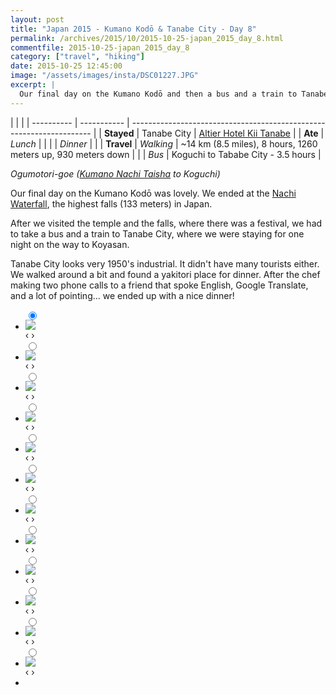 ```yaml
---
layout: post
title: "Japan 2015 - Kumano Kodō & Tanabe City - Day 8"
permalink: /archives/2015/10/2015-10-25-japan_2015_day_8.html
commentfile: 2015-10-25-japan_2015_day_8
category: ["travel", "hiking"]
date: 2015-10-25 12:45:00
image: "/assets/images/insta/DSC01227.JPG"
excerpt: |
  Our final day on the Kumano Kodō and then a bus and a train to Tanabe City.
---
```


|            |             |
| ---------- | ----------- | -------------------------------------------------------------------- |
| **Stayed** | Tanabe City | [Altier Hotel Kii Tanabe](https://maps.app.goo.gl/jQdDjMdWveixmpaU8) |
| **Ate**    | _Lunch_     |                                                                      |
|            | _Dinner_    |                                                                      |
| **Travel** | _Walking_   | ~14 km (8.5 miles), 8 hours, 1260 meters up, 930 meters down         |
|            | _Bus_       | Koguchi to Tababe City - 3.5 hours                                   |

_Ogumotori-goe ([Kumano Nachi Taisha](https://maps.app.goo.gl/HjbZXNJi9kTQ2D9V6) to Koguchi)_

Our final day on the Kumano Kodō was lovely. We ended at the [Nachi Waterfall](https://maps.app.goo.gl/Gb2oMnRUMppD1kH39), the highest falls (133 meters) in Japan.

After we visited the temple and the falls, where there was a festival, we had to take a bus and a train to Tanabe City, where we were staying for one night on the way to Koyasan.

Tanabe City looks very 1950's industrial. It didn't have many tourists either. We walked around a bit and found a yakitori place for dinner. After the chef making two phone calls to a friend that spoke English, Google Translate, and a lot of pointing... we ended up with a nice dinner!

<ul class="slides">
    <input type="radio" name="radio-btn" id="img-1" checked="checked" />
    <li class="slide-container">
        <div class="slide">
          <a href="/assets/images/insta/IMG_3095.JPG"><img src="/assets/images/insta/IMG_3095.JPG" /></a>
        </div>
        <div class="nav">
             <label for="img-12" class="prev">&#x2039;</label>
             <label for="img-2" class="next">&#x203a;</label>
         </div>
    </li>    <input type="radio" name="radio-btn" id="img-2"  />
    <li class="slide-container">
        <div class="slide">
          <a href="/assets/images/insta/DSC01262.JPG"><img src="/assets/images/insta/DSC01262.JPG" /></a>
        </div>
        <div class="nav">
             <label for="img-1" class="prev">&#x2039;</label>
             <label for="img-3" class="next">&#x203a;</label>
         </div>
    </li>    <input type="radio" name="radio-btn" id="img-3"  />
    <li class="slide-container">
        <div class="slide">
          <a href="/assets/images/insta/DSC01207.JPG"><img src="/assets/images/insta/DSC01207.JPG" /></a>
        </div>
        <div class="nav">
             <label for="img-2" class="prev">&#x2039;</label>
             <label for="img-4" class="next">&#x203a;</label>
         </div>
    </li>    <input type="radio" name="radio-btn" id="img-4"  />
    <li class="slide-container">
        <div class="slide">
          <a href="/assets/images/insta/DSC01272.JPG"><img src="/assets/images/insta/DSC01272.JPG" /></a>
        </div>
        <div class="nav">
             <label for="img-3" class="prev">&#x2039;</label>
             <label for="img-5" class="next">&#x203a;</label>
         </div>
    </li>    <input type="radio" name="radio-btn" id="img-5"  />
    <li class="slide-container">
        <div class="slide">
          <a href="/assets/images/insta/DSC01269.JPG"><img src="/assets/images/insta/DSC01269.JPG" /></a>
        </div>
        <div class="nav">
             <label for="img-4" class="prev">&#x2039;</label>
             <label for="img-6" class="next">&#x203a;</label>
         </div>
    </li>    <input type="radio" name="radio-btn" id="img-6"  />
    <li class="slide-container">
        <div class="slide">
          <a href="/assets/images/insta/IMG_3099.JPG"><img src="/assets/images/insta/IMG_3099.JPG" /></a>
        </div>
        <div class="nav">
             <label for="img-5" class="prev">&#x2039;</label>
             <label for="img-7" class="next">&#x203a;</label>
         </div>
    </li>    <input type="radio" name="radio-btn" id="img-7"  />
    <li class="slide-container">
        <div class="slide">
          <a href="/assets/images/insta/DSC01275.JPG"><img src="/assets/images/insta/DSC01275.JPG" /></a>
        </div>
        <div class="nav">
             <label for="img-6" class="prev">&#x2039;</label>
             <label for="img-8" class="next">&#x203a;</label>
         </div>
    </li>    <input type="radio" name="radio-btn" id="img-8"  />
    <li class="slide-container">
        <div class="slide">
          <a href="/assets/images/insta/DSC01227.JPG"><img src="/assets/images/insta/DSC01227.JPG" /></a>
        </div>
        <div class="nav">
             <label for="img-7" class="prev">&#x2039;</label>
             <label for="img-9" class="next">&#x203a;</label>
         </div>
    </li>    <input type="radio" name="radio-btn" id="img-9"  />
    <li class="slide-container">
        <div class="slide">
          <a href="/assets/images/insta/IMG_3083.JPG"><img src="/assets/images/insta/IMG_3083.JPG" /></a>
        </div>
        <div class="nav">
             <label for="img-8" class="prev">&#x2039;</label>
             <label for="img-10" class="next">&#x203a;</label>
         </div>
    </li>    <input type="radio" name="radio-btn" id="img-10"  />
    <li class="slide-container">
        <div class="slide">
          <a href="/assets/images/insta/DSC01155.JPG"><img src="/assets/images/insta/DSC01155.JPG" /></a>
        </div>
        <div class="nav">
             <label for="img-9" class="prev">&#x2039;</label>
             <label for="img-11" class="next">&#x203a;</label>
         </div>
    </li>    <input type="radio" name="radio-btn" id="img-11"  />
    <li class="slide-container">
        <div class="slide">
          <a href="/assets/images/insta/DSC01166.JPG"><img src="/assets/images/insta/DSC01166.JPG" /></a>
        </div>
        <div class="nav">
             <label for="img-10" class="prev">&#x2039;</label>
             <label for="img-12" class="next">&#x203a;</label>
         </div>
    </li>
    <input type="radio" name="radio-btn" id="img-12" />
    <li class="slide-container">
        <div class="slide">
          <a href="/assets/images/insta/DSC01259.JPG"><img src="/assets/images/insta/DSC01259.JPG" /></a>
        </div>
        <div class="nav">
             <label for="img-11" class="prev">&#x2039;</label>
             <label for="img-1" class="next">&#x203a;</label>
         </div>
    </li>
  <li class="nav-dots">
      <label for="img-1" class="nav-dot" id="img-dot-1"></label>      <label for="img-2" class="nav-dot" id="img-dot-2"></label>      <label for="img-3" class="nav-dot" id="img-dot-3"></label>      <label for="img-4" class="nav-dot" id="img-dot-4"></label>      <label for="img-5" class="nav-dot" id="img-dot-5"></label>      <label for="img-6" class="nav-dot" id="img-dot-6"></label>      <label for="img-7" class="nav-dot" id="img-dot-7"></label>      <label for="img-8" class="nav-dot" id="img-dot-8"></label>      <label for="img-9" class="nav-dot" id="img-dot-9"></label>      <label for="img-10" class="nav-dot" id="img-dot-10"></label>      <label for="img-11" class="nav-dot" id="img-dot-11"></label>
      <label for="img-12" class="nav-dot" id="img-dot-12"></label>
  </li>
</ul>
